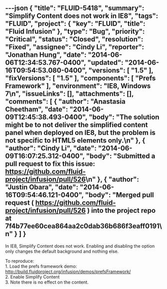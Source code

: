---json
{
  "title": "FLUID-5418",
  "summary": "Simplify Content does not work in IE8",
  "tags": "FLUID",
  "project": {
    "key": "FLUID",
    "title": "Fluid Infusion"
  },
  "type": "Bug",
  "priority": "Critical",
  "status": "Closed",
  "resolution": "Fixed",
  "assignee": "Cindy Li",
  "reporter": "Jonathan Hung",
  "date": "2014-06-06T12:34:53.767-0400",
  "updated": "2014-06-16T09:54:53.080-0400",
  "versions": [
    "1.5"
  ],
  "fixVersions": [
    "1.5"
  ],
  "components": [
    "Prefs Framework"
  ],
  "environment": "IE8, Windows 7\n",
  "issueLinks": [],
  "attachments": [],
  "comments": [
    {
      "author": "Anastasia Cheetham",
      "date": "2014-06-09T12:45:38.493-0400",
      "body": "The solution might be to not deliver the simplified content panel when deployed on IE8, but the problem is not specific to HTML5 elements only.\n"
    },
    {
      "author": "Cindy Li",
      "date": "2014-06-09T16:07:25.312-0400",
      "body": "Submitted a pull request to fix this issue: <https://github.com/fluid-project/infusion/pull/526>\n"
    },
    {
      "author": "Justin Obara",
      "date": "2014-06-16T09:54:46.121-0400",
      "body": "Merged pull request ( <https://github.com/fluid-project/infusion/pull/526> ) into the project repo at 7f4b77ee60cea864aa2c0dab36b686f3eaff0191\n"
    }
  ]
}
---
In IE8, Simplify Content does not work. Enabling and disabling the option only changes the default background and nothing else.

To reproduce:\
1\. Load the prefs framework demo: <http://build.fluidproject.org/infusion/demos/prefsFramework/>\
2\. Enable Simplify Content\
3\. Note there is no effect on the content.

        